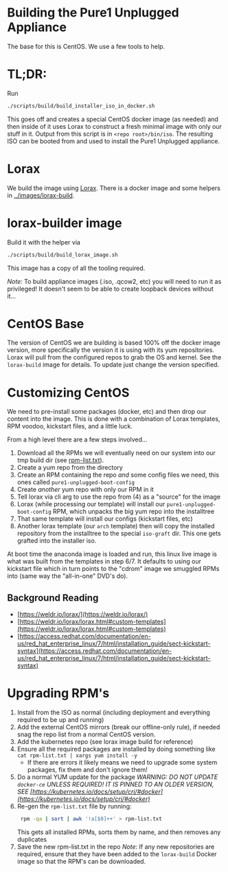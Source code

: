 # Building the Pure1 Unplugged Appliance
The base for this is CentOS. We use a few tools to help.

# TL;DR:

Run
```bash
./scripts/build/build_installer_iso_in_docker.sh
```

This goes off and creates a special CentOS docker image (as needed) and then inside of it uses Lorax to construct a fresh
minimal image with only our stuff in it. Output from this script is in `<repo root>/bin/iso`. The resulting ISO can be
booted from and used to install the Pure1 Unplugged appliance.

# Lorax
We build the image using [Lorax](https://weldr.io/lorax/lorax.html). There is a docker image and some helpers
in [../images/lorax-build](../images/lorax-build).

# lorax-builder image
Build it with the helper via

```bash
./scripts/build/build_lorax_image.sh
```

This image has a copy of all the tooling required.

_Note:_ To build appliance images (.iso, .qcow2, etc) you will need to run it as privileged! It doesn't seem to be
able to create loopback devices without it...

# CentOS Base
The version of CentOS we are building is based 100% off the docker image version, more specifically the version it
is using with its yum repositories. Lorax will pull from the configured repos to grab the OS and kernel. See the
`lorax-build` image for details. To update just change the version specified.

# Customizing CentOS
We need to pre-install some packages (docker, etc) and then drop our content into the image. This is done with a
combination of Lorax templates, RPM voodoo, kickstart files, and a little luck.

From a high level there are a few steps involved...

1) Download all the RPMs we will eventually need on our system into our tmp build dir (see [rpm-list.txt](./rpm-list.txt)).
2) Create a yum repo from the directory
3) Create an RPM containing the repo _and_ some config files we need, this ones called `pure1-unplugged-boot-config`
4) Create _another_ yum repo with only our RPM in it
5) Tell lorax via cli arg to use the repo from (4) as a "source" for the image
6) Lorax (while processing our template) will install our `pure1-unplugged-boot-config` RPM, which unpacks the big yum repo into the installtree
7) That same template will install our configs (kickstart files, etc)
8) Another lorax template (our `arch` template) then will copy the installed repository from the installtree to the special
`iso-graft` dir. This one gets grafted into the installer iso.

At boot time the anaconda image is loaded and run, this linux live image is what was built from the templates in step 6/7.
It defaults to using our kickstart file which in turn points to the "cdrom" image we smuggled RPMs into (same way the "all-in-one" DVD's do).

## Background Reading

* [https://weldr.io/lorax/](https://weldr.io/lorax/)
* [https://weldr.io/lorax/lorax.html#custom-templates](https://weldr.io/lorax/lorax.html#custom-templates)
* [https://access.redhat.com/documentation/en-us/red_hat_enterprise_linux/7/html/installation_guide/sect-kickstart-syntax](https://access.redhat.com/documentation/en-us/red_hat_enterprise_linux/7/html/installation_guide/sect-kickstart-syntax)

# Upgrading RPM's
1. Install from the ISO as normal (including deployment and everything required to be up and running)
1. Add the external CentOS mirrors (break our offline-only rule), if needed snag the repo list from a normal CentOS version.
1. Add the kubernetes repo (see lorax image build for reference)
1. Ensure all the required packages are installed by doing something like `cat rpm-list.txt | xargs yum install -y`
   * If there are errors it likely means we need to upgrade some system packages, fix them and don't ignore them!
1. Do a normal YUM update for the package *WARNING: DO NOT UPDATE `docker-ce` UNLESS REQUIRED! IT IS PINNED TO AN OLDER VERSION, SEE [https://kubernetes.io/docs/setup/cri/#docker](https://kubernetes.io/docs/setup/cri/#docker)* 
1. Re-gen the `rpm-list.txt` file by running:
   ```bash
    rpm -qa | sort | awk '!a[$0]++' > rpm-list.txt
    ```
    This gets all installed RPMs, sorts them by name, and then removes any duplicates
1. Save the new rpm-list.txt in the repo
_Note_: If any new repositories are required, ensure that they have been added to the `lorax-build` Docker image so
that the RPM's can be downloaded.
